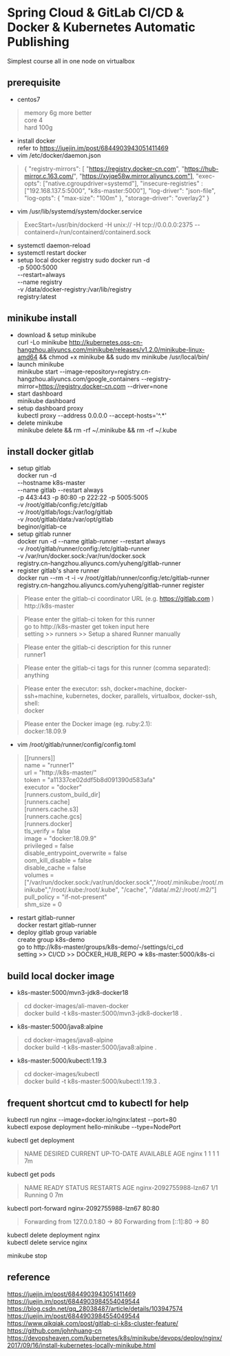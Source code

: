 # Spring Cloud & GitLab CI/CD & Docker & Kubernetes Automatic Publishing
Simplest course all in one node on virtualbox 

##	prerequisite
- centos7
>memory 6g more better  
core 4  
hard 100g
- install docker  
refer to https://juejin.im/post/6844903943051411469
- vim /etc/docker/daemon.json
>{
   "registry-mirrors": [
       "https://registry.docker-cn.com",
       "https://hub-mirror.c.163.com/",
       "https://xyjqe58w.mirror.aliyuncs.com"],
   "exec-opts": ["native.cgroupdriver=systemd"],
   "insecure-registries" : ["192.168.137.5:5000", "k8s-master:5000"],
   "log-driver": "json-file",
   "log-opts": {
     "max-size": "100m"
   },
   "storage-driver": "overlay2"
 }
- vim /usr/lib/systemd/system/docker.service  
>ExecStart=/usr/bin/dockerd -H unix:// -H tcp://0.0.0.0:2375 --containerd=/run/containerd/containerd.sock  
- systemctl daemon-reload  
- systemctl restart docker  
- setup local docker registry
sudo docker run -d \
 -p 5000:5000 \
 --restart=always \
 --name registry \
 -v /data/docker-registry:/var/lib/registry \
 registry:latest
 
## minikube install
- download & setup minikube  
curl -Lo minikube http://kubernetes.oss-cn-hangzhou.aliyuncs.com/minikube/releases/v1.2.0/minikube-linux-amd64 && chmod +x minikube && sudo mv minikube /usr/local/bin/
- launch minikube  
minikube start --image-repository=registry.cn-hangzhou.aliyuncs.com/google_containers  --registry-mirror=https://registry.docker-cn.com --driver=none
- start dashboard  
minikube dashboard 
- setup dashboard proxy  
kubectl proxy --address 0.0.0.0 --accept-hosts='^.*' 
- delete minikube  
minikube delete && rm -rf ~/.minikube && rm -rf ~/.kube

## install docker gitlab
- setup gitlab  
docker run -d \
   --hostname k8s-master \
   --name gitlab --restart always \
   -p 443:443 -p 80:80 -p 222:22 -p 5005:5005 \
   -v /root/gitlab/config:/etc/gitlab \
   -v /root/gitlab/logs:/var/log/gitlab \
   -v /root/gitlab/data:/var/opt/gitlab \
   beginor/gitlab-ce
- setup gitlab runner  
docker run -d --name gitlab-runner --restart always \
  -v /root/gitlab/runner/config:/etc/gitlab-runner \
  -v /var/run/docker.sock:/var/run/docker.sock \
registry.cn-hangzhou.aliyuncs.com/yuheng/gitlab-runner
- register gitlab's share runner  
docker run --rm -t -i -v  /root/gitlab/runner/config:/etc/gitlab-runner registry.cn-hangzhou.aliyuncs.com/yuheng/gitlab-runner register  

>Please enter the gitlab-ci coordinator URL (e.g. https://gitlab.com )  
http://k8s-master

>Please enter the gitlab-ci token for this runner  
go to http://k8s-master get token input here  
setting >> runners >> Setup a shared Runner manually  

>Please enter the gitlab-ci description for this runner  
runner1

>Please enter the gitlab-ci tags for this runner (comma separated):  
anything

>Please enter the executor: ssh, docker+machine, docker-ssh+machine, kubernetes, docker, parallels, virtualbox, docker-ssh, shell:  
docker

>Please enter the Docker image (eg. ruby:2.1):  
docker:18.09.9
- vim /root/gitlab/runner/config/config.toml 
>[[runners]]  
  name = "runner1"  
  url = "http://k8s-master/"  
  token = "a11337ce02ddf5b8d091390d583afa"  
  executor = "docker"  
  [runners.custom_build_dir]  
  [runners.cache]  
    [runners.cache.s3]  
    [runners.cache.gcs]  
  [runners.docker]  
    tls_verify = false  
    image = "docker:18.09.9"  
    privileged = false  
    disable_entrypoint_overwrite = false  
    oom_kill_disable = false  
    disable_cache = false  
    volumes = ["/var/run/docker.sock:/var/run/docker.sock","/root/.minikube:/root/.minikube","/root/.kube:/root/.kube", "/cache", "/data/.m2/:/root/.m2/"]  
    pull_policy = "if-not-present"  
    shm_size = 0  
- restart gitlab-runner    
docker restart gitlab-runner
- deploy gitlab group variable  
create group k8s-demo  
go to http://k8s-master/groups/k8s-demo/-/settings/ci_cd  
setting >> CI/CD >> DOCKER_HUB_REPO => k8s-master:5000/k8s-ci

## build local docker image
- k8s-master:5000/mvn3-jdk8-docker18  
>cd docker-images/ali-maven-docker  
docker build -t k8s-master:5000/mvn3-jdk8-docker18 .  
- k8s-master:5000/java8:alpine
>cd docker-images/java8-alpine  
docker build -t k8s-master:5000/java8:alpine .  
- k8s-master:5000/kubectl:1.19.3
>cd docker-images/kubectl  
docker build -t k8s-master:5000/kubectl:1.19.3 .  

## frequent shortcut cmd to kubectl for help
kubectl run nginx --image=docker.io/nginx:latest --port=80  
kubectl expose deployment hello-minikube --type=NodePort  

kubectl get deployment
>NAME      DESIRED   CURRENT   UP-TO-DATE   AVAILABLE   AGE
nginx     1         1         1            1           7m

kubectl get pods
>NAME                     READY     STATUS    RESTARTS   AGE
nginx-2092755988-lzn67   1/1       Running   0          7m

kubectl port-forward nginx-2092755988-lzn67 80:80
>Forwarding from 127.0.0.1:80 -> 80
Forwarding from [::1]:80 -> 80

kubectl delete deployment nginx  
kubectl delete service nginx  

minikube stop 

 ## reference
https://juejin.im/post/6844903943051411469  
https://juejin.im/post/6844903984554049544  
https://blog.csdn.net/qq_28038487/article/details/103947574  
https://juejin.im/post/6844903984554049544  
https://www.qikqiak.com/post/gitlab-ci-k8s-cluster-feature/  
https://github.com/johnhuang-cn  
https://devopsheaven.com/kubernetes/k8s/minikube/devops/deploy/nginx/2017/09/16/install-kubernetes-locally-minikube.html